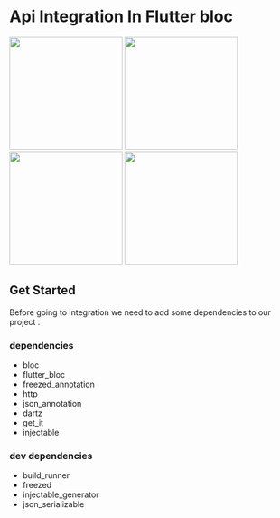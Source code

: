 # Api Integration In Flutter bloc

<p float="left">
    <img src="https://ik.imagekit.io/vun0le607a/Github/Flutter_bloc_tutorial_/Api_integration_/Screenshot_20230109-151658_VJOw0o-7j.jpg?ik-sdk-version=javascript-1.4.3&updatedAt=1673257846931" width="200" spacing= "10" />
  <img src="https://ik.imagekit.io/vun0le607a/Github/Flutter_bloc_tutorial_/Api_integration_/Screenshot_20230109-151706_eIFc23VgZ.jpg?ik-sdk-version=javascript-1.4.3&updatedAt=1673257846896" width="200"  spacing= "10" />
  <img src="https://ik.imagekit.io/vun0le607a/Github/Flutter_bloc_tutorial_/Api_integration_/Screenshot_20230109-151710_2TAEdOJ6N.jpg?ik-sdk-version=javascript-1.4.3&updatedAt=1673257846942" width="200" spacing= "10" /> 
  <img src="https://ik.imagekit.io/vun0le607a/Github/Flutter_bloc_tutorial_/Api_integration_/Screenshot_20230109-151716_rMYGUbjVdv.jpg?ik-sdk-version=javascript-1.4.3&updatedAt=1673257845013" width="200" spacing= "10" />
</p>


## Get Started

Before going to integration we need to add some dependencies to our project .

### dependencies

* bloc
* flutter_bloc
* freezed_annotation
* http
* json_annotation
* dartz
* get_it
* injectable

### dev dependencies

* build_runner
* freezed
* injectable_generator
* json_serializable



